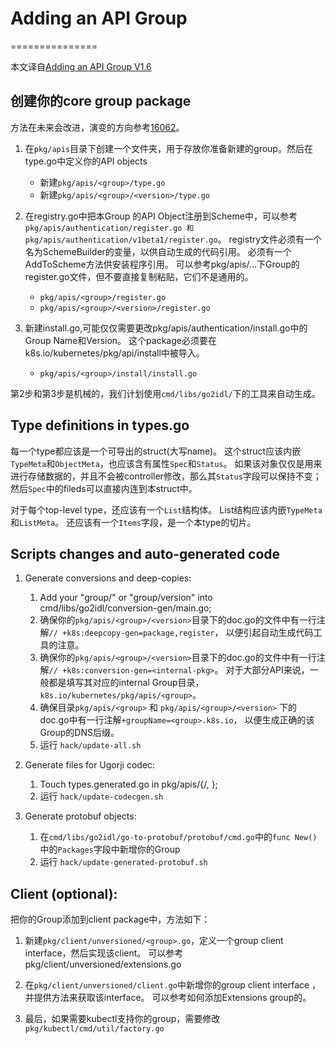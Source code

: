 # Adding an API Group
===============

本文译自[Adding an API Group V1.6](https://github.com/kubernetes/community/blob/release-1.6/contributors/devel/adding-an-APIGroup.md)

## 创建你的core group package
方法在未来会改进，演变的方向参考[16062](https://github.com/kubernetes/kubernetes/pull/16062)。

1. 在`pkg/apis`目录下创建一个文件夹，用于存放你准备新建的group。然后在type.go中定义你的API objects
    - 新建`pkg/apis/<group>/type.go`
    - 新建`pkg/apis/<group>/<version>/type.go`
	
2. 在registry.go中把本Group 的API Object注册到Scheme中，可以参考`pkg/apis/authentication/register.go 和 pkg/apis/authentication/v1beta1/register.go`。 registry文件必须有一个名为SchemeBuilder的变量，以供自动生成的代码引用。 必须有一个AddToScheme方法供安装程序引用。 可以参考pkg/apis/...下Group的register.go文件，但不要直接复制粘贴，它们不是通用的。
    - `pkg/apis/<group>/register.go`
    - `pkg/apis/<group>/<version>/register.go`

3. 新建install.go,可能仅仅需要更改pkg/apis/authentication/install.go中的Group Name和Version。 这个package必须要在k8s.io/kubernetes/pkg/api/install中被导入。
    - `pkg/apis/<group>/install/install.go`
	
第2步和第3步是机械的，我们计划使用`cmd/libs/go2idl/`下的工具来自动生成。

## Type definitions in types.go
每一个type都应该是一个可导出的struct(大写name)。 
这个struct应该内嵌`TypeMeta`和`ObjectMeta`，也应该含有属性`Spec`和`Status`。 
如果该对象仅仅是用来进行存储数据的，并且不会被controller修改，那么其`Status`字段可以保持不变；然后`Spec`中的fileds可以直接内连到本struct中。

对于每个top-level type，还应该有一个`List`结构体。 List结构应该内嵌`TypeMeta`和`ListMeta`。 
还应该有一个`Items`字段，是一个本type的切片。

## Scripts changes and auto-generated code
1. Generate conversions and deep-copies:
    1. Add your "group/" or "group/version" into cmd/libs/go2idl/conversion-gen/main.go;
    2. 确保你的`pkg/apis/<group>/<version>`目录下的doc.go的文件中有一行注解`// +k8s:deepcopy-gen=package,register`，
       以便引起自动生成代码工具的注意。
    3. 确保你的`pkg/apis/<group>/<version>`目录下的doc.go的文件中有一行注解`// +k8s:conversion-gen=<internal-pkg>`。
       对于大部分API来说，一般都是填写其对应的internal Group目录，`k8s.io/kubernetes/pkg/apis/<group>`。
    4. 确保目录`pkg/apis/<group>` 和 `pkg/apis/<group>/<version>` 下的doc.go中有一行注解`+groupName=<group>.k8s.io`，
       以便生成正确的该Group的DNS后缀。
    5. 运行 `hack/update-all.sh`
	
2. Generate files for Ugorji codec:
    1. Touch types.generated.go in pkg/apis/<group>{/, <version>};
    2. 运行 `hack/update-codecgen.sh`

3. Generate protobuf objects:
    1. 在`cmd/libs/go2idl/go-to-protobuf/protobuf/cmd.go`中的`func New()`中的`Packages`字段中新增你的Group
    2. 运行 `hack/update-generated-protobuf.sh`

## Client (optional):
把你的Group添加到client package中，方法如下：
1. 新建`pkg/client/unversioned/<group>.go`，定义一个group client interface，然后实现该client。 可以参考pkg/client/unversioned/extensions.go

2. 在`pkg/client/unversioned/client.go`中新增你的group client interface ，并提供方法来获取该interface。 可以参考如何添加Extensions group的。

3. 最后，如果需要kubectl支持你的group，需要修改`pkg/kubectl/cmd/util/factory.go`